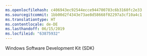 ```yaml
---
ms.openlocfilehash: c406943ec92544ecce944700783c6b3160fc2e33
ms.sourcegitcommit: 1bb00d2f4343e73ae8d58668f02297a3cf10a4c1
ms.translationtype: HT
ms.contentlocale: de-DE
ms.lasthandoff: 06/15/2019
ms.locfileid: "63875932"
---
```

Windows Software Development Kit (SDK)